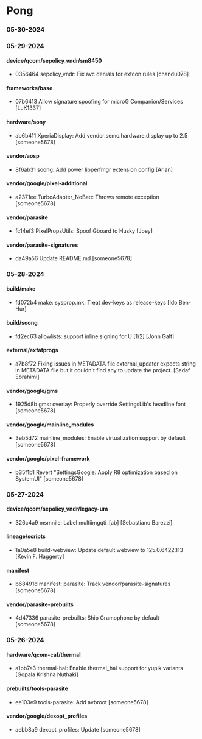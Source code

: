 # Pong

### 05-30-2024

### 05-29-2024

#### device/qcom/sepolicy_vndr/sm8450

* 0356464  sepolicy_vndr: Fix avc denials for extcon rules  [chandu078]

#### frameworks/base

* 07b6413  Allow signature spoofing for microG Companion/Services  [LuK1337]

#### hardware/sony

* ab6b411  XperiaDisplay: Add vendor.semc.hardware.display up to 2.5  [someone5678]

#### vendor/aosp

* 8f6ab31  soong: Add power libperfmgr extension config  [Arian]

#### vendor/google/pixel-additional

* a2371ee  TurboAdapter_NoBatt: Throws remote exception  [someone5678]

#### vendor/parasite

* fc14ef3  PixelPropsUtils: Spoof Gboard to Husky  [Joey]

#### vendor/parasite-signatures

* da49a56  Update README.md  [someone5678]

### 05-28-2024

#### build/make

* fd072b4  make: sysprop.mk: Treat dev-keys as release-keys  [Ido Ben-Hur]

#### build/soong

* fd2ec63  allowlists: support inline signing for U [1/2]  [John Galt]

#### external/exfatprogs

* a7b8f72  Fixing issues in METADATA file external_updater expects string in METADATA file but it couldn't find any to update the project.  [Sadaf Ebrahimi]

#### vendor/google/gms

* 1925d8b  gms: overlay: Properly override SettingsLib's headline font  [someone5678]

#### vendor/google/mainline_modules

* 3eb5d72  mainline_modules: Enable virtualization support by default  [someone5678]

#### vendor/google/pixel-framework

* b35f1b1  Revert "SettingsGoogle: Apply R8 optimization based on SystemUI"  [someone5678]

### 05-27-2024

#### device/qcom/sepolicy_vndr/legacy-um

* 326c4a9  msmnile: Label multiimgqti_[ab]  [Sebastiano Barezzi]

#### lineage/scripts

* 1a0a5e8  build-webview: Update default webview to 125.0.6422.113  [Kevin F. Haggerty]

#### manifest

* b68491d  manifest: parasite: Track vendor/parasite-signatures  [someone5678]

#### vendor/parasite-prebuilts

* 4d47336  parasite-prebuilts: Ship Gramophone by default  [someone5678]

### 05-26-2024

#### hardware/qcom-caf/thermal

* a1bb7a3  thermal-hal: Enable thermal_hal support for yupik variants  [Gopala Krishna Nuthaki]

#### prebuilts/tools-parasite

* ee103e9  tools-parasite: Add avbroot  [someone5678]

#### vendor/google/dexopt_profiles

* aebb8a9  dexopt_profiles: Update  [someone5678]

